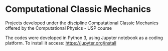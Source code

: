 # Computational Classic Mechanics
Projects developed under the discipline Computational Classic Mechanics offered by the Computational Physics - USP course

The codes were developed in Python 3, using Jupyter notebook as a coding platform. To install it access: https://jupyter.org/install
